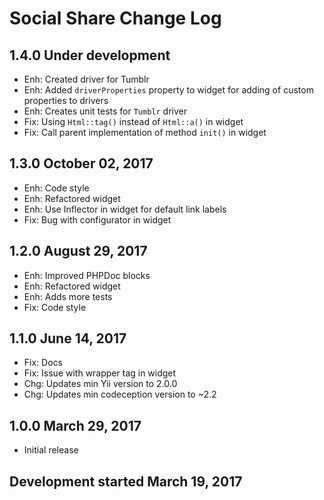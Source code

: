 Social Share Change Log
=======================

1.4.0 Under development
-----------------------
* Enh: Created driver for Tumblr
* Enh: Added `driverProperties` property to widget for adding of
custom properties to drivers
* Enh: Creates unit tests for `Tumblr` driver
* Fix: Using `Html::tag()` instead of `Html::a()` in widget
* Fix: Call parent implementation of method `init()` in widget

1.3.0 October 02, 2017
----------------------
* Enh: Code style
* Enh: Refactored widget
* Enh: Use Inflector in widget for default link labels
* Fix: Bug with configurator in widget

1.2.0 August 29, 2017
---------------------
* Enh: Improved PHPDoc blocks
* Enh: Refactored widget
* Enh: Adds more tests
* Fix: Code style

1.1.0 June 14, 2017
-------------------
* Fix: Docs
* Fix: Issue with wrapper tag in widget
* Chg: Updates min Yii version to 2.0.0
* Chg: Updates min codeception version to ~2.2

1.0.0 March 29, 2017
--------------------
* Initial release

Development started March 19, 2017
----------------------------------